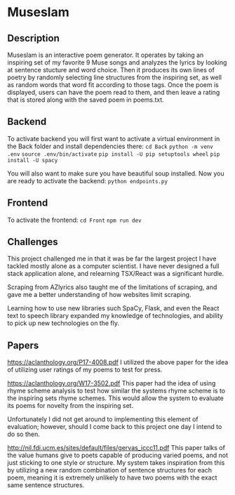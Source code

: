 # Museslam

## Description

Museslam is an interactive poem generator. It operates by taking
an inspiring set of my favorite 9 Muse songs and analyzes the lyrics
by looking at sentence stucture and word choice. Then it produces
its own lines of poetry by randomly selecting line structures from
the inspiring set, as well as random words that word fit according
to those tags. Once the poem is displayed, users can have the poem
read to them, and then leave a rating that is stored along with
the saved poem in poems.txt.

## Backend

To activate backend you will first want to activate a virtual
environment in the Back folder and install dependencies there:
`cd Back`
`python -m venv .env`
`source .env/bin/activate`
`pip install -U pip setuptools wheel`
`pip install -U spacy`

You will also want to make sure you have beautiful soup installed.
Now you are ready to activate the backend:
`python endpoints.py`

## Frontend

To activate the frontend:
`cd Front`
`npm run dev`

## Challenges

This project challenged me in that it was be far the largest project
I have tackled mostly alone as a computer scientist. I have never
designed a full stack application alone, and relearning TSX/React
was a significant hurdle.

Scraping from AZlyrics also taught me of the limitations of scraping,
and gave me a better understanding of how websites limit scraping.

Learning how to use new libraries such SpaCy, Flask, and even the
React text to speech library expanded my knowledge of technologies,
and ability to pick up new technologies on the fly.

## Papers

https://aclanthology.org/P17-4008.pdf
I utilized the above paper for the idea of utilizing user ratings
of my poems to test for press.

https://aclanthology.org/W17-3502.pdf
This paper had the idea of using rhyme scheme analysis to test
how similar the systems rhyme scheme is to the inspiring sets
rhyme schemes. This would allow the system to evaluate its
poems for novelty from the inspiring set.

Unfortunately I did not get around to implementing
this element of evaluation; however, should I come back to this
project one day I intend to do so then.

http://nil.fdi.ucm.es/sites/default/files/gervas_iccc11.pdf
This paper talks of the value humans give to poets capable of
producing varied poems, and not just sticking to one style or
structure. My system takes inspiration from this by utilizing
a new random combination of sentence structures for each poem,
meaning it is extremely unlikely to have two poems with the
exact same sentence structures.
